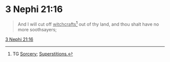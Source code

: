 # 3 Nephi 21:16

> And I will cut off <u>witchcrafts</u>[^a] out of thy land, and thou shalt have no more soothsayers;

[3 Nephi 21:16](https://www.churchofjesuschrist.org/study/scriptures/bofm/3-ne/21?lang=eng&id=p16#p16)


[^a]: TG [Sorcery](https://www.churchofjesuschrist.org/study/scriptures/tg/sorcery?lang=eng); [Superstitions.](https://www.churchofjesuschrist.org/study/scriptures/tg/superstitions?lang=eng)
